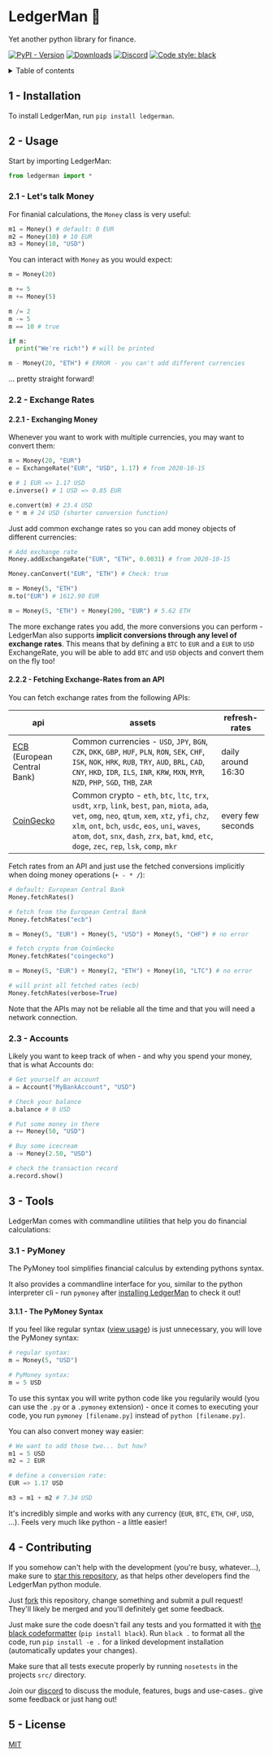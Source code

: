 
# LedgerMan :ledger:

Yet another python library for finance.

[![PyPI - Version][pypi-version-badge]][pypi]
[![Downloads][pepi-downloads-badge]][pepy tech]
[![Discord][discord-badge]][discord]
[![Code style: black][code-black-badge]][code-black]


<details>
  <summary>Table of contents</summary>

## Table of contents

+ [1 - Installation](#installation)
+ [2 - Usage](#usage)
  + [2.1 - Money](#usage-money)
  + [2.2 - Exchange Rates](#usage-exchange-rates)
    + [2.2.1 - How to exchange](#usage-exchange-howto)
    + [2.2.2 - Fetching exchange-rates from APIs](#usage-exchange-api)
  + [2.3 - Accounts](#usage-accounts)
+ [3 - Tools](#tools)
  + [3.1 - PyMoney Syntax Extender](#tools-pymoney)
    + [3.1.1 - PyMoney Syntax](#tools-pymoney-money)
+ [4 - Contributing](#contributing)
+ [5 - License (MIT)](#license)

</details>

<a id="installation"></a>
## 1 - Installation

To install LedgerMan, run `pip install ledgerman`.

<a id="usage"></a>
## 2 - Usage

Start by importing LedgerMan:

```python
from ledgerman import *
```

<a id="usage-money"></a>
### 2.1 - Let's talk Money

For finanial calculations, the `Money` class is very useful:

```python
m1 = Money() # default: 0 EUR
m2 = Money(10) # 10 EUR
m3 = Money(10, "USD")
```

You can interact with `Money` as you would expect:

```python
m = Money(20)

m += 5
m += Money(5)

m /= 2
m -= 5
m == 10 # true

if m:
  print("We're rich!") # will be printed

m - Money(20, "ETH") # ERROR - you can't add different currencies
```

... pretty straight forward!

<a id="usage-exchange-rates"></a>
### 2.2 - Exchange Rates

<a id="usage-exchange-howto"></a>
#### 2.2.1 - Exchanging Money

Whenever you want to work with multiple currencies, you may want to convert them:

```python
m = Money(20, "EUR")
e = ExchangeRate("EUR", "USD", 1.17) # from 2020-10-15

e # 1 EUR => 1.17 USD
e.inverse() # 1 USD => 0.85 EUR

e.convert(m) # 23.4 USD
e * m # 24 USD (shorter conversion function)
```

Just add common exchange rates so you can add money objects of different currencies:

```python
# Add exchange rate
Money.addExchangeRate("EUR", "ETH", 0.0031) # from 2020-10-15

Money.canConvert("EUR", "ETH") # Check: true

m = Money(5, "ETH")
m.to("EUR") # 1612.90 EUR

m = Money(5, "ETH") + Money(200, "EUR") # 5.62 ETH
```

The more exchange rates you add, the more conversions you can perform - LedgerMan
also supports **implicit conversions through any level of exchange rates**. This
means that by defining a `BTC` to `EUR` and a `EUR` to `USD` ExchangeRate, you
will be able to add `BTC` and `USD` objects and convert them on the fly too!

<a id="usage-exchange-api"></a>
#### 2.2.2 - Fetching Exchange-Rates from an API

You can fetch exchange rates from the following APIs:

| api | assets | refresh-rates |
|-|-|-|
| [ECB](https://www.ecb.europa.eu/stats/policy_and_exchange_rates/euro_reference_exchange_rates/html/index.en.html) (European Central Bank) | Common currencies - `USD`, `JPY`, `BGN`, `CZK`, `DKK`, `GBP`, `HUF`, `PLN`, `RON`, `SEK`, `CHF`, `ISK`, `NOK`, `HRK`, `RUB`, `TRY`, `AUD`, `BRL`, `CAD`, `CNY`, `HKD`, `IDR`, `ILS`, `INR`, `KRW`, `MXN`, `MYR`, `NZD`, `PHP`, `SGD`, `THB`, `ZAR` | daily around 16:30 |
| [CoinGecko](https://www.coingecko.com/en) | Common crypto - `eth`, `btc`, `ltc`, `trx`, `usdt`, `xrp`, `link`, `best`, `pan`, `miota`, `ada`, `vet`, `omg`, `neo`, `qtum`, `xem`, `xtz`, `yfi`, `chz`, `xlm`, `ont`, `bch`, `usdc`, `eos`, `uni`, `waves`, `atom`, `dot`, `snx`, `dash`, `zrx`, `bat`, `kmd`, `etc`, `doge`, `zec`, `rep`, `lsk`, `comp`, `mkr` | every few seconds |

Fetch rates from an API and just use the fetched conversions implicitly when doing money operations (`+ - * /`):

```python
# default: European Central Bank
Money.fetchRates()

# fetch from the European Central Bank
Money.fetchRates("ecb")

m = Money(5, "EUR") + Money(5, "USD") + Money(5, "CHF") # no error

# fetch crypto from CoinGecko
Money.fetchRates("coingecko")

m = Money(5, "EUR") + Money(2, "ETH") + Money(10, "LTC") # no error

# will print all fetched rates (ecb)
Money.fetchRates(verbose=True)
```

Note that the APIs may not be reliable all the time and that you will need a network connection.

<a id="usage-accounts"></a>
### 2.3 - Accounts

Likely you want to keep track of when - and why you spend your money, that is what Accounts do:

```python
# Get yourself an account
a = Account("MyBankAccount", "USD")

# Check your balance
a.balance # 0 USD

# Put some money in there
a += Money(50, "USD")

# Buy some icecream
a -= Money(2.50, "USD")

# check the transaction record
a.record.show()
```

<a id="tools"></a>
## 3 - Tools

LedgerMan comes with commandline utilities that help you do financial calculations:

<a id="tools-pymoney"></a>
### 3.1 - PyMoney

The PyMoney tool simplifies financial calculus by extending pythons syntax.

It also provides a commandline interface for you, similar to the python interpreter
cli - run `pymoney` after [installing LedgerMan](#installation) to check it out!

<a id="tools-pymoney-money"></a>
#### 3.1.1 - The PyMoney Syntax

If you feel like regular syntax ([view usage](#usage-money)) is just unnecessary, you will love the PyMoney syntax:

```python
# regular syntax:
m = Money(5, "USD")

# PyMoney syntax:
m = 5 USD
```

To use this syntax you will write python code like you regularily would (you can use the `.py` or a `.pymoney` extension) - once it comes to executing your code, you run `pymoney [filename.py]` instead of `python [filename.py]`.

You can also convert money way easier:
```python
# We want to add those two... but how?
m1 = 5 USD
m2 = 2 EUR

# define a conversion rate:
EUR => 1.17 USD

m3 = m1 + m2 # 7.34 USD
```

It's incredibly simple and works with any currency (`EUR`, `BTC`, `ETH`, `CHF`, `USD`, ...). Feels very much like python - a little easier!


<a id="contributing"></a>
## 4 - Contributing

If you somehow can't help with the development (you're busy, whatever...), make sure to [star this repository][star],
as that helps other developers find the LedgerMan python module.

Just [fork] this repository, change something and submit a pull request!
They'll likely be merged and you'll definitely get some feedback.

Just make sure the code doesn't fail any tests and you formatted it with [the black codeformatter][code-black] (`pip install black`).
Run `black .` to format all the code, run `pip install -e .` for a linked development installation (automatically updates your changes).

Make sure that all tests execute properly by running `nosetests` in the projects `src/` directory.

Join our [discord] to discuss the module, features, bugs and use-cases.. give some feedback or just hang out!

<a id="license"></a>
## 5 - License

[MIT](https://choosealicense.com/licenses/mit/)

  [discord]: https://discord.com/invite/BsZXaur
  [discord-badge]: https://img.shields.io/badge/discord-join%20chat-000

  [pypi]: https://pypi.org/project/ledgerman/
  [pypi-version-badge]: https://img.shields.io/pypi/v/ledgerman?color=000

  [pepy tech]: https://pepy.tech/project/ledgerman
  [pepi-downloads-badge]: https://img.shields.io/badge/dynamic/json?style=flat&color=000&maxAge=10800&label=downloads&query=%24.total_downloads&url=https%3A%2F%2Fapi.pepy.tech%2Fapi%2Fprojects%2Fledgerman

  [code-black]: https://github.com/psf/black
  [code-black-badge]: https://img.shields.io/badge/code%20style-black-000000.svg

  [joingh]: https://github.com/join
  [newissue]: https://github.com/finnmglas/ledgerman/issues/new/choose
  [fork]: https://github.com/finnmglas/ledgerman/fork
  [star]: https://github.com/finnmglas/ledgerman/stargazers
